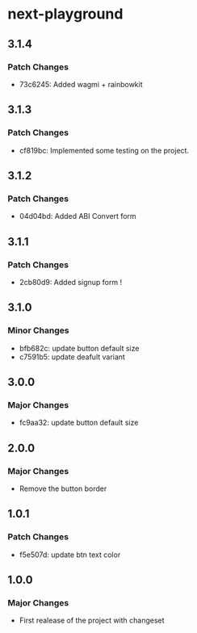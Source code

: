 # next-playground

## 3.1.4

### Patch Changes

- 73c6245: Added wagmi + rainbowkit

## 3.1.3

### Patch Changes

- cf819bc: Implemented some testing on the project.

## 3.1.2

### Patch Changes

- 04d04bd: Added ABI Convert form

## 3.1.1

### Patch Changes

- 2cb80d9: Added signup form !

## 3.1.0

### Minor Changes

- bfb682c: update button default size
- c7591b5: update deafult variant

## 3.0.0

### Major Changes

- fc9aa32: update button default size

## 2.0.0

### Major Changes

- Remove the button border

## 1.0.1

### Patch Changes

- f5e507d: update btn text color

## 1.0.0

### Major Changes

- First realease of the project with changeset
